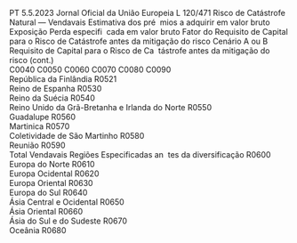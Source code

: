PT  5.5.2023 Jornal Oficial da União Europeia L 120/471
 Risco de Catástrofe Natural — Vendavais  Estimativa dos pré ­
mios a adquirir em 
valor bruto  Exposição  Perda especifi ­
cada em valor 
bruto  Fator do Requisito 
de Capital para o 
Risco de Catástrofe 
antes da mitigação 
do risco  Cenário A ou 
B Requisito de Capital 
para o Risco de Ca ­
tástrofe antes da 
mitigação do risco  (cont.)  
C0040  C0050  C0060  C0070  C0080  C0090  
República da Finlândia  R0521  
Reino de Espanha  R0530  
Reino da Suécia  R0540  
Reino Unido da Grã-Bretanha e Irlanda do 
Norte  R0550  
Guadalupe  R0560  
Martinica  R0570  
Coletividade de São Martinho  R0580  
Reunião  R0590  
Total Vendavais Regiões Especificadas an ­
tes da diversificação  R0600  
Europa do Norte  R0610  
Europa Ocidental  R0620  
Europa Oriental  R0630  
Europa do Sul  R0640  
Ásia Central e Ocidental  R0650  
Ásia Oriental  R0660  
Ásia do Sul e do Sudeste  R0670  
Oceânia  R0680